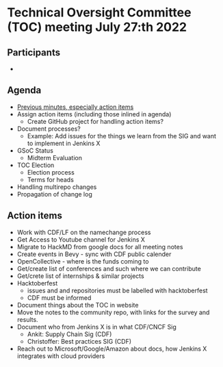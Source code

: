 # Technical Oversight Committee (TOC) meeting July 27:th 2022

## Participants

- <fill in>

## Agenda

- [Previous minutes, especially action items](July-6-2022.md)
- Assign action items (including those inlined in agenda)
  - Create GitHub project for handling action items?
- Document processes?
  - Example: Add issues for the things we learn from the SIG and want to implement in Jenkins X
- GSoC Status
  - Midterm Evaluation
- TOC Election
  - Election process
  - Terms for heads
- Handling multirepo changes
- Propagation of change log


## Action items

- Work with CDF/LF on the namechange process
- Get Access to Youtube channel for Jenkins X 
- Migrate to HackMD from google docs for all meeting notes
- Create events in Bevy - sync with CDF public calender
- OpenCollective - where is the funds coming to
- Get/create list of conferences and such where we can contribute
- Get/crete list of internships & similar projects
- Hacktoberfest
  - issues and and repositories must be labelled with hacktoberfest
  - CDF must be informed
- Document things about the TOC in website
- Move the notes to the community repo, with links for the survey and results.
- Document who from Jenkins X is in what CDF/CNCF Sig
  - Ankit: Supply Chain Sig (CDF)
  - Christoffer: Best practices SIG (CDF)
- Reach out to Microsoft/Google/Amazon about docs, how Jenkins X integrates with cloud providers
